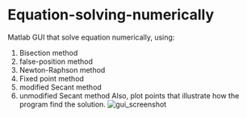 # Equation-solving-numerically
Matlab GUI that solve equation numerically, using: 
1) Bisection method 
2) false-position method 
3) Newton-Raphson method
4) Fixed point method 
5) modified Secant method
6) unmodified Secant method
Also, plot points that illustrate how the program find the solution.
![gui_screenshot](https://user-images.githubusercontent.com/43111249/53023502-0cf1ea00-3466-11e9-8fed-a708ac1e1e59.jpg)
